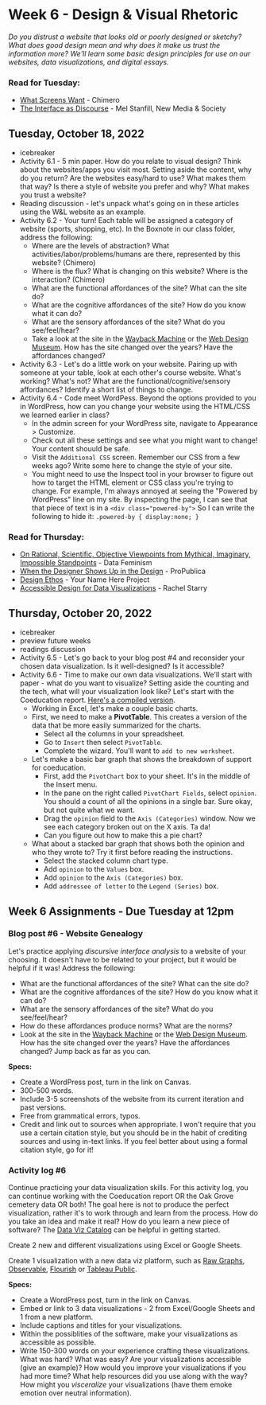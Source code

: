 # Week 6 - Design & Visual Rhetoric
*Do you distrust a website that looks old or poorly designed or sketchy? What does good design mean and why does it make us trust the information more? We'll learn some basic design principles for use on our websites, data visualizations, and digital essays.*


### Read for Tuesday: 
* [What Screens Want](https://frankchimero.com/blog/2013/what-screens-want/) - Chimero
* [The Interface as Discourse](https://journals.sagepub.com/doi/full/10.1177/1461444814520873) - Mel Stanfill, New Media & Society


## Tuesday, October 18, 2022
* icebreaker
* Activity 6.1 - 5 min paper. How do you relate to visual design? Think about the websites/apps you visit most. Setting aside the content, why do you return? Are the websites easy/hard to use? What makes them that way? Is there a style of website you prefer and why? What makes you trust a website?
* Reading discussion - let's unpack what's going on in these articles using the W&L website as an example. 
* Activity 6.2 - Your turn! Each table will be assigned a category of website (sports, shopping, etc). In the Boxnote in our class folder, address the following:
	* Where are the levels of abstraction? What activities/labor/problems/humans are there, represented by this website? (Chimero)
	* Where is the flux? What is changing on this website? Where is the interaction? (Chimero)
	* What are the functional affordances of the site? What can the site do? 
	* What are the cognitive affordances of the site? How do you know what it can do?
	* What are the sensory affordances of the site? What do you see/feel/hear?
	* Take a look at the site in the [Wayback Machine](http://web.archive.org/) or the [Web Design Museum](https://www.webdesignmuseum.org/timeline). How has the site changed over the years? Have the affordances changed? 
* Activity 6.3 - Let's do a little work on your website. Pairing up with someone at your table, look at each other's course website. What's working? What's not? What are the functional/cognitive/sensory affordances? Identify a short list of things to change. 
* Activity 6.4 - Code meet WordPess. Beyond the options provided to you in WordPress, how can you change your website using the HTML/CSS we learned earlier in class? 
	* In the admin screen for your WordPress site, navigate to Appearance > Customize. 
	* Check out all these settings and see what you might want to change! Your content shouuld be safe. 
	* Visit the `Additional CSS` screen. Remember our CSS from a few weeks ago? Write some here to change the style of your site. 
	* You might need to use the Inspect tool in your browser to figure out how to target the HTML element or CSS class you're trying to change. For example, I'm always annoyed at seeing the "Powered by WordPress" line on my site. By inspecting the page, I can see that that piece of text is in a `<div class="powered-by">` So I can write the following to hide it:
			`
		.powered-by {
			display:none;
		}
		` 




### Read for Thursday:
* [On Rational, Scientific, Objective Viewpoints from Mythical, Imaginary, Impossible Standpoints](https://data-feminism.mitpress.mit.edu/pub/5evfe9yd/release/5) - Data Feminism 
* [When the Designer Shows Up in the Design](https://www.propublica.org/article/when-the-designer-shows-up-in-the-design) - ProPublica
* [Design Ethos](https://yournamehere.scholarslab.org/design-ethos/) - Your Name Here Project
* [Accessible Design for Data Visualizations](https://www.youtube.com/watch?v=PfrtZeYmKkk) - Rachel Starry 


## Thursday, October 20, 2022
* icebreaker 
* preview future weeks
* readings discussion
* Activity 6.5 - Let's go back to your blog post #4 and reconsider your chosen data visualization. Is it well-designed? Is it accessible? 
* Activity 6.6 - Time to make our own data visualizations. We'll start with paper - what do you want to visualize? Setting aside the counting and the tech, what will your visualization look like? Let's start with the Coeducation report. [Here's a compiled version](https://wlu.app.box.com/file/1033106280115). 
    * Working in Excel, let's make a couple basic charts. 
    * First, we need to make a **PivotTable**. This creates a version of the data that be more easily summarized for the charts. 
        * Select all the columns in your spreadsheet.
        * Go to `Insert` then select `PivotTable`. 
        * Complete the wizard. You'll want to `add to new worksheet`. 
    * Let's make a basic bar graph that shows the breakdown of support for coeducation. 
        * First, add the `PivotChart` box to your sheet. It's in the middle of the Insert menu.
        * In the pane on the right called `PivotChart Fields`, select `opinion`. You should a count of all the opinions in a single bar. Sure okay, but not quite what we want. 
        * Drag the `opinion` field to the `Axis (Categories)` window. Now we see each category broken out on the X axis. Ta da! 
        * Can you figure out how to make this a pie chart? 
    * What about a stacked bar graph that shows both the opinion and who they wrote to? Try it first before reading the instructions.
        * Select the stacked column chart type. 
        * Add `opinion` to the `Values` box.
        * Add `opinion` to the `Axis (Categories)` box.
        * Add `addressee of letter` to the `Legend (Series)` box. 


## Week 6 Assignments - Due Tuesday at 12pm

### Blog post #6 - Website Genealogy

Let's practice applying *discursive interface analysis* to a website of your choosing. It doesn't have to be related to your project, but it would be helpful if it was! Address the following: 

* What are the functional affordances of the site? What can the site do? 
* What are the cognitive affordances of the site? How do you know what it can do?
* What are the sensory affordances of the site? What do you see/feel/hear?
* How do these affordances produce norms? What are the norms? 
* Look at the site in the [Wayback Machine](http://web.archive.org/) or the [Web Design Museum](https://www.webdesignmuseum.org/timeline). How has the site changed over the years? Have the affordances changed? Jump back as far as you can. 

**Specs:** 

* Create a WordPress post, turn in the link on Canvas.
* 300-500 words.
* Include 3-5 screenshots of the website from its current iteration and past versions. 
* Free from grammatical errors, typos.
* Credit and link out to sources when appropriate. I won't require that you use a certain citation style, but you should be in the habit of crediting sources and using in-text links. If you feel better about using a formal citation style, go for it!

### Activity log #6 

Continue practicing your data visualization skills. For this activity log, you can continue working with the Coeducation report OR the Oak Grove cemetery data OR both! The goal here is not to produce the perfect visualization, rather it's to work through and learn from the process. How do you take an idea and make it real? How do you learn a new piece of software? The [Data Viz Catalog](https://datavizcatalogue.com/) can be helpful in getting started. 

Create 2 new and different visualizations using Excel or Google Sheets. 

Create 1 visualization with a new data viz platform, such as [Raw Graphs](https://www.rawgraphs.io/), [Observable](https://observablehq.com/), [Flourish](https://flourish.studio/) or [Tableau Public](https://public.tableau.com/app/discover). 


**Specs:** 

* Create a WordPress post, turn in the link on Canvas.
* Embed or link to 3 data visualizations - 2 from Excel/Google Sheets and 1 from a new platform.
* Include captions and titles for your visualizations. 
* Within the possiblities of the software, make your visualizations as accessible as possible.
* Write 150-300 words on your experience crafting these visualizations. What was hard? What was easy? Are your visualizations accessible (give an example)? How would you improve your visualizations if you had more time? What help resources did you use along with the way? How might you *visceralize* your visualizations (have them emoke emotion over neutral information). 



